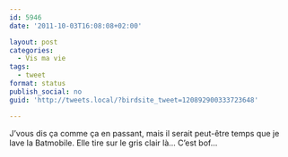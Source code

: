```yaml
---
id: 5946
date: '2011-10-03T16:08:08+02:00'

layout: post
categories:
  - Vis ma vie
tags:
  - tweet
format: status
publish_social: no
guid: 'http://tweets.local/?birdsite_tweet=120892900333723648'

---
```


J’vous dis ça comme ça en passant, mais il serait peut-être temps que je lave la Batmobile. Elle tire sur le gris clair là… C’est bof…